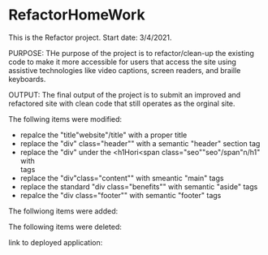 # RefactorHomeWork

This is the Refactor project. Start date: 3/4/2021.

PURPOSE: THe purpose of the project is to refactor/clean-up the existing code to make it more accessible for users that access the site using assistive technologies like video captions, screen readers, and braille keyboards.

OUTPUT: The final output of the project is to submit an improved and refactored site with clean code that still operates as the orginal site.

The follwing items were modified:

- repalce the "title"website"/title" with a proper title <title>Horiseon</title>
- replace the "div" class="header"" with a semantic "header" section tag
- replace the "div" under the <h1Hori<span class="seo""seo"/span"n/h1" with <nav> tags
- replace the "div"class="content"" with smeantic "main" tags
- replace the standard "div class="benefits"" with semantic "aside" tags
- repalce the "div class="footer"" with semantic "footer" tags

The follwiong items were added:

The following items were deleted:

link to deployed application:
